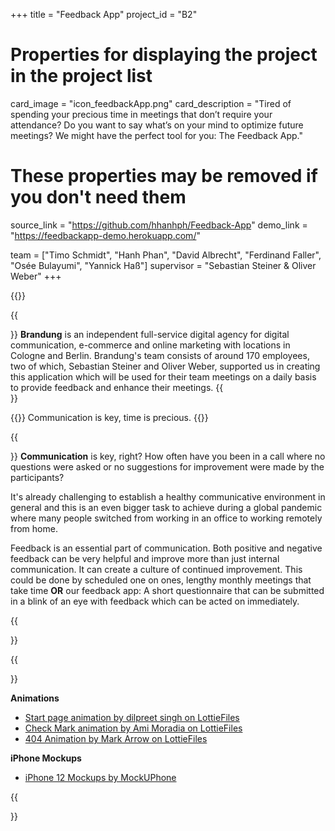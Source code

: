 +++
title = "Feedback App"
project_id = "B2"

# Properties for displaying the project in the project list
card_image = "icon_feedbackApp.png"
card_description = "Tired of spending your precious time in meetings that don’t require your attendance? Do you want to say what’s on your mind to optimize future meetings? We might have the perfect tool for you: The Feedback App."

# These properties may be removed if you don't need them
source_link = "https://github.com/hhanhph/Feedback-App"
demo_link = "https://feedbackapp-demo.herokuapp.com/"

team = ["Timo Schmidt", "Hanh Phan", "David Albrecht", "Ferdinand Faller", "Osée Bulayumi", "Yannick Haß"]
supervisor = "Sebastian Steiner & Oliver Weber"
+++

{{<mediathek id="37771033dd73ec2c62f03701865d4021" title="Showtime presentation">}}

{{<section title="Brandung">}}
**Brandung** is an independent full-service digital agency for digital communication, e-commerce and online marketing with locations in Cologne and Berlin. Brandung's team consists of around 170 employees, two of which, Sebastian Steiner and Oliver Weber, supported us in creating this application which will be used for their team meetings on a daily basis to provide feedback and enhance their meetings.
{{</section>}}

{{<quote>}}
Communication is key, time is precious.
{{</quote>}}

{{<section title="Our Mission">}}
**Communication** is key, right? How often have you been in a call where no questions were asked or no suggestions for improvement were made by the participants?

It's already challenging to establish a healthy communicative environment in general and this is an even bigger task to achieve during a global pandemic where many people switched from working in an office to working remotely from home.

Feedback is an essential part of communication. Both positive and negative feedback can be very helpful and improve more than just internal communication. It can create a culture of continued improvement. This could be done by scheduled one on ones, lengthy monthly meetings that take time **OR** our feedback app: A short questionnaire that can be submitted in a blink of an eye with feedback which can be acted on immediately.

{{</section>}}

{{<section title="Credits">}}

**Animations**

- [Start page animation by dilpreet singh on LottieFiles](https://lottiefiles.com/28457-feedback-persuasion-animation)
- [Check Mark animation by Ami Moradia on LottieFiles](https://lottiefiles.com/20576-check-mark)
- [404 Animation by Mark Arrow on LottieFiles](https://lottiefiles.com/40806-error-404?lang=de)

**iPhone Mockups**

- [iPhone 12 Mockups by MockUPhone](https://mockuphone.com/device?type=ios#iphone12)

{{</section >}}
